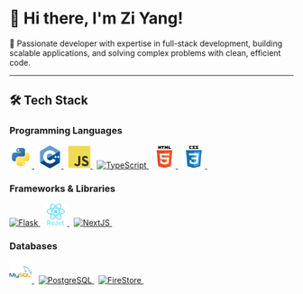 # 👋 Hi there, I'm Zi Yang!

🚀 Passionate developer with expertise in full-stack development, building scalable applications, and solving complex problems with clean, efficient code.

---

## 🛠️ Tech Stack

### **Programming Languages**
<p align="left">
    <a href="https://www.python.org/" target="_blank" rel="noreferrer"> 
        <img src="https://raw.githubusercontent.com/devicons/devicon/master/icons/python/python-original.svg" alt="Python" width="40" height="40"/>
    </a>&nbsp
    <a href="https://www.w3schools.com/cpp/" target="_blank" rel="noreferrer"> 
        <img src="https://raw.githubusercontent.com/devicons/devicon/master/icons/cplusplus/cplusplus-original.svg" alt="C++" width="40" height="40"/>
    </a>&nbsp
    <a href="https://developer.mozilla.org/en-US/docs/Web/JavaScript" target="_blank" rel="noreferrer"> 
        <img src="https://raw.githubusercontent.com/devicons/devicon/master/icons/javascript/javascript-original.svg" alt="JavaScript" width="40" height="40"/>
    </a>&nbsp
    <a href="https://www.typescriptlang.org" target="_blank" rel="noreferrer"> 
        <img src="https://cdn.jsdelivr.net/gh/devicons/devicon@latest/icons/typescript/typescript-original.svg" alt="TypeScript" width="40" height="40"/>
    </a>&nbsp
    <a href="https://www.w3.org/html/" target="_blank" rel="noreferrer"> 
        <img src="https://raw.githubusercontent.com/devicons/devicon/master/icons/html5/html5-original-wordmark.svg" alt="HTML5" width="40" height="40"/>
    </a>&nbsp
    <a href="https://www.w3schools.com/css/" target="_blank" rel="noreferrer"> 
        <img src="https://raw.githubusercontent.com/devicons/devicon/master/icons/css3/css3-original-wordmark.svg" alt="CSS3" width="40" height="40"/>
    </a>&nbsp
</p>

### **Frameworks & Libraries**
<p align="left">
    <a href="https://flask.palletsprojects.com/" target="_blank" rel="noreferrer"> 
        <img src="https://cdn.jsdelivr.net/gh/devicons/devicon@latest/icons/flask/flask-original.svg" alt="Flask" width="40" height="40"/>
    </a>&nbsp
    <a href="https://reactjs.org/" target="_blank" rel="noreferrer"> 
        <img src="https://raw.githubusercontent.com/devicons/devicon/master/icons/react/react-original-wordmark.svg" alt="React" width="40" height="40"/>
    </a>&nbsp
    <a href="https://nextjs.org/" target="_blank" rel="noreferrer"> 
        <img src="https://cdn.jsdelivr.net/gh/devicons/devicon@latest/icons/nextjs/nextjs-original.svg" alt="NextJS" width="40" height="40"/>
    </a>&nbsp
</p>

### **Databases**
<p align="left">
    <a href="https://www.mysql.com/" target="_blank" rel="noreferrer"> 
        <img src="https://raw.githubusercontent.com/devicons/devicon/master/icons/mysql/mysql-original-wordmark.svg" alt="MySQL" width="40" height="40"/>
    </a>&nbsp
    <a href="https://www.postgresql.org/" target="_blank" rel="noreferrer"> 
        <img src="https://cdn.jsdelivr.net/gh/devicons/devicon@latest/icons/postgresql/postgresql-original.svg" alt="PostgreSQL" width="40" height="40"/>
    </a>&nbsp
    <a href="https://firebase.google.com/" target="_blank" rel="noreferrer"> 
        <img src="https://cdn.jsdelivr.net/gh/devicons/devicon@latest/icons/firebase/firebase-original.svg" alt="FireStore" width="40" height="40"/>
    </a>&nbsp
</p>
